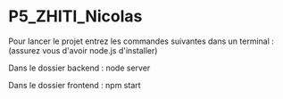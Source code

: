 # P5_ZHITI_Nicolas

Pour lancer le projet entrez les commandes suivantes dans un terminal :
(assurez vous d'avoir node.js d'installer)

Dans le dossier backend : node server

Dans le dossier frontend : npm start

